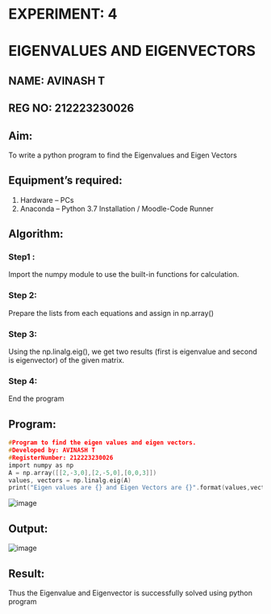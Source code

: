 # EXPERIMENT: 4
# EIGENVALUES AND EIGENVECTORS
## NAME: AVINASH T
## REG NO: 212223230026
## Aim:
To write a python program to find the Eigenvalues and Eigen Vectors
## Equipment’s required:
1. 	Hardware – PCs
2. 	Anaconda – Python 3.7 Installation / Moodle-Code Runner
## Algorithm:
### Step1 : 
Import the numpy module to use the built-in functions for calculation.
### Step 2: 
Prepare the lists from each equations and assign in np.array()
### Step 3:
Using the np.linalg.eig(),  we get two results (first is eigenvalue and second is eigenvector) of the given matrix.
### Step 4: 
End the program
## Program:
```c
#Program to find the eigen values and eigen vectors.
#Developed by: AVINASH T
#RegisterNumber: 212223230026
import numpy as np
A = np.array([[2,-3,0],[2,-5,0],[0,0,3]])
values, vectors = np.linalg.eig(A)
print("Eigen values are {} and Eigen Vectors are {}".format(values,vectors))
```
![image](https://github.com/AVINASH05T/EIGENVALUES-AND-EIGENVECTORS/assets/151514286/71e66939-20ae-4d78-8fe8-d836ea46d032)
## Output:
![image](https://github.com/AVINASH05T/EIGENVALUES-AND-EIGENVECTORS/assets/151514286/39282c45-83bc-452f-9b42-8c4b84792473)
## Result:
Thus the Eigenvalue and Eigenvector is successfully solved using python program
